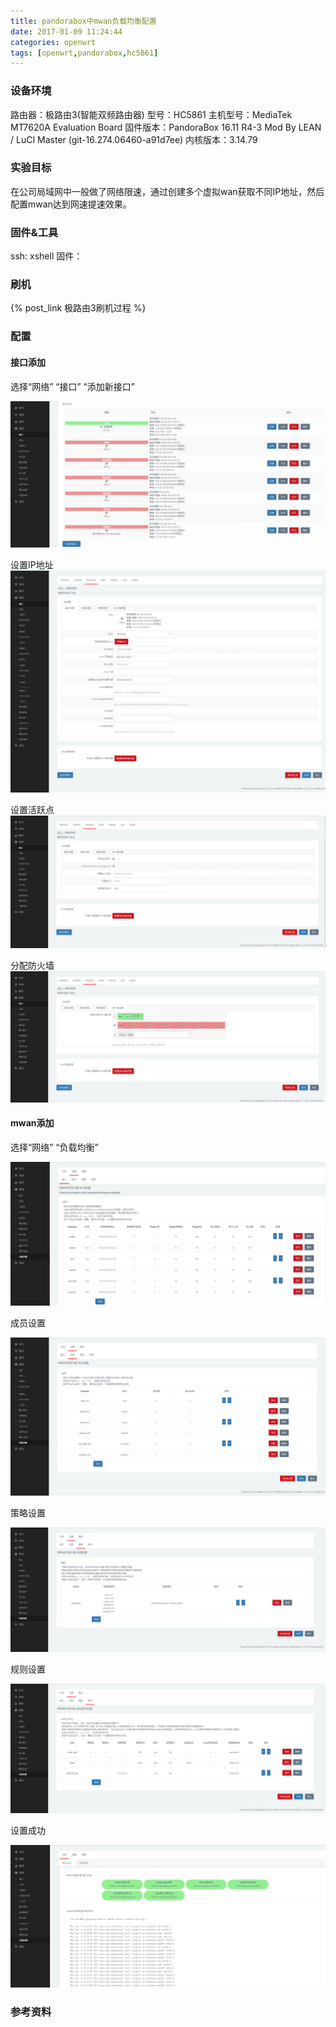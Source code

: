 ```yaml
---
title: pandorabox中mwan负载均衡配置
date: 2017-01-09 11:24:44
categories: openwrt
tags: [openwrt,pandorabox,hc5861]
---
```


### 设备环境

路由器：极路由3(智能双频路由器)
型号：HC5861
主机型号：MediaTek MT7620A Evaluation Board
固件版本：PandoraBox 16.11 R4-3 Mod By LEAN / LuCI Master (git-16.274.06460-a91d7ee)
内核版本：3.14.79

### 实验目标
在公司局域网中一般做了网络限速，通过创建多个虚拟wan获取不同IP地址，然后配置mwan达到网速提速效果。

### 固件&工具

ssh: xshell
固件：


### 刷机

{% post_link 极路由3刷机过程 %}


### 配置

<!-- more -->

#### 接口添加

选择“网络” “接口” “添加新接口”

![](/images/201701091216.jpg)

设置IP地址
![](/images/2017-01-09_122138.jpg)

设置活跃点
![](/images/2017-01-09_122234.jpg)

分配防火墙
![](/images/2017-01-09_122308.jpg)

#### mwan添加

选择“网络” “负载均衡”

![](/images/201701091218.jpg)

成员设置

![](/images/2017-01-09_122359.jpg)

策略设置

![](/images/2017-01-09_122435.jpg)

规则设置

![](/images/2017-01-09_122457.jpg)

设置成功

![](/images/2017-01-09_122944.jpg)


### 参考资料

